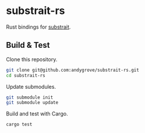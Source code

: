 <!--
// SPDX-FileCopyrightText: Copyright (c) 2022, NVIDIA CORPORATION & AFFILIATES. All rights reserved.
// SPDX-License-Identifier: Apache-2.0
-->

# substrait-rs

Rust bindings for [substrait](https://substrait.io/).

## Build & Test

Clone this repository.

```bash
git clone git@github.com:andygrove/substrait-rs.git
cd substrait-rs
```

Update submodules.

```bash
git submodule init
git submodule update
```

Build and test with Cargo.

```bash
cargo test
```